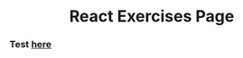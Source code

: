 <h1 align="center"> React Exercises Page </h1>

### Test [here](https://marcoschalet.github.io/my-react-exercises-page/)

